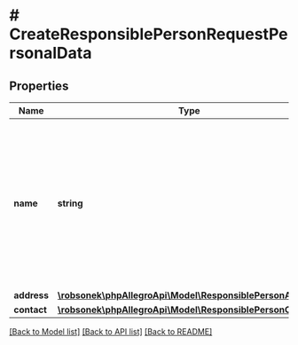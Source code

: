 # # CreateResponsiblePersonRequestPersonalData

## Properties

Name | Type | Description | Notes
------------ | ------------- | ------------- | -------------
**name** | **string** | Name of responsible person. Can&#39;t start or end with whitespace. Can&#39;t contain whitespaces other than space. Can&#39;t contain multiple spaces in a row. | [optional]
**address** | [**\robsonek\phpAllegroApi\Model\ResponsiblePersonAddress**](ResponsiblePersonAddress.md) |  | [optional]
**contact** | [**\robsonek\phpAllegroApi\Model\ResponsiblePersonContact**](ResponsiblePersonContact.md) |  | [optional]

[[Back to Model list]](../../README.md#models) [[Back to API list]](../../README.md#endpoints) [[Back to README]](../../README.md)
